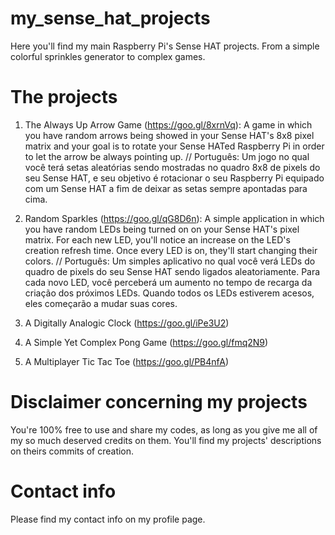 # my_sense_hat_projects
Here you'll find my main Raspberry Pi's Sense HAT projects. From a simple colorful sprinkles generator to complex games.

# The projects
1. The Always Up Arrow Game (https://goo.gl/8xrnVq):
   A game in which you have random arrows being showed in your Sense HAT's 8x8 pixel matrix and your goal is to rotate your Sense HATed Raspberry Pi in order to let the arrow be always pointing up.
   // Português: Um jogo no qual você terá setas aleatórias sendo mostradas no quadro 8x8 de pixels do seu Sense HAT, e seu objetivo é rotacionar o seu Raspberry Pi equipado com um Sense HAT a fim de deixar as setas sempre apontadas para cima.
   
2. Random Sparkles (https://goo.gl/qG8D6n):
   A simple application in which you have random LEDs being turned on on your Sense HAT's pixel matrix. For each new LED, you'll notice an increase on the LED's creation refresh time. Once every LED is on, they'll start changing their colors.
   // Português: Um simples aplicativo no qual você verá LEDs do quadro de pixels do seu Sense HAT sendo ligados aleatoriamente. Para cada novo LED, você perceberá um aumento no tempo de recarga da criação dos próximos LEDs. Quando todos os LEDs estiverem acesos, eles começarão a mudar suas cores.
   
3. A Digitally Analogic Clock (https://goo.gl/iPe3U2)

4. A Simple Yet Complex Pong Game (https://goo.gl/fmq2N9)

5. A Multiplayer Tic Tac Toe (https://goo.gl/PB4nfA)

# Disclaimer concerning my projects
You're 100% free to use and share my codes, as long as you give me all of my so much deserved credits on them.
You'll find my projects' descriptions on theirs commits of creation.

# Contact info
Please find my contact info on my profile page.
